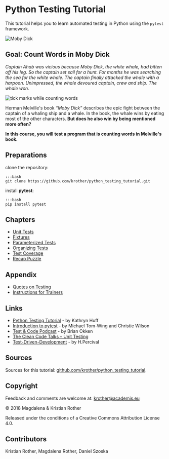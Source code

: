 # Python Testing Tutorial

This tutorial helps you to learn automated testing in Python using the `pytest` framework.

![Moby Dick](images/mobydick.png)

## Goal: Count Words in Moby Dick

*Captain Ahab was vicious because Moby Dick, the white whale, had bitten off his leg. So the captain set sail for a hunt. For months he was searching the sea for the white whale. The captain finally attacked the whale with a harpoon. Unimpressed, the whale devoured captain, crew and ship. The whale won.*

![tick marks while counting words](images/counting470.png)

Herman Melville's book *“Moby Dick”* describes the epic fight between the captain of a whaling ship and a whale. In the book, the whale wins by eating most of the other characters. **But does he also win by being mentioned more often?**

**In this course, you will test a program that is counting words in Melville's book.**


## Preparations

clone the repository:

    :::bash
    git clone https://github.com/krother/python_testing_tutorial.git

install **pytest**:

    :::bash
    pip install pytest

## Chapters

* [Unit Tests](articles/unit_tests.md)
* [Fixtures](articles/fixtures.md)
* [Parameterized Tests](articles/parameterized.md)
* [Organizing Tests](articles/organizing_tests.md)
* [Test Coverage](articles/test_coverage.md)
* [Recap Puzzle](articles/find_pairs.md)

## Appendix

* [Quotes on Testing](articles/quotes.md)
* [Instructions for Trainers](articles/instructions_for_trainers.md)

## Links

* [Python Testing Tutorial](https://katyhuff.github.io/python-testing/) - by Kathryn Huff
* [Introduction to pytest](https://www.youtube.com/watch?v=UPanUFVFfzY) - by Michael Tom-Wing and Christie Wilson
* [Test & Code Podcast](http://testandcode.com/) - by Brian Okken
* [The Clean Code Talks – Unit Testing](http://www.youtube.com/watch?v=wEhu57pih5w&feature=channel)
* [Test-Driven-Development](https://www.youtube.com/watch?v=L4hOiGOKSxQ) - by H.Percival


## Sources

Sources for this tutorial: [github.com/krother/python_testing_tutorial](https://github.com/krother/python_testing_tutorial).

## Copyright

Feedback and comments are welcome at: [krother@academis.eu](mailto:krother@academis.eu)

© 2018 Magdalena & Kristian Rother

Released under the conditions of a Creative Commons
Attribution License 4.0.

## Contributors

Kristian Rother, Magdalena Rother, Daniel Szoska
